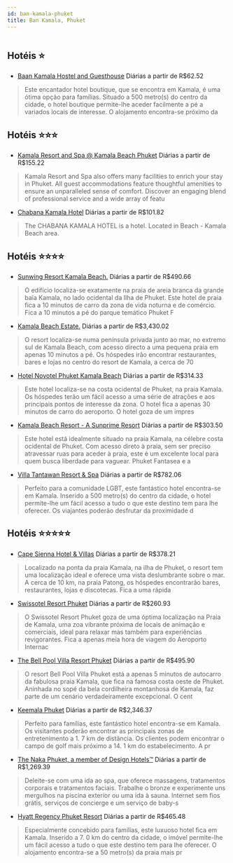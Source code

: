 ```yaml
---
id: ban-kamala-phuket
title: Ban Kamala, Phuket
---
```


<center><img src="http://photos.hotelbeds.com/giata/12/120253/120253a_hb_a_001.jpg" alt="" /></center>


## Hotéis ⭐️

-    [Baan Kamala Hostel and Guesthouse](https://www.hurb.com/aud/https://www.hurb.com/hoteis/ban-kamala/baan-kamala-hostel-and-guesthouse-JNP-JP880606?cmp=18055) Diárias a partir de R$62.52
   > Este encantador hotel boutique, que se encontra em Kamala, é uma ótima opção para famílias. Situado a 500 metro(s) do centro da cidade, o hotel boutique permite-lhe aceder facilmente a pé a variados locais de interesse. O alojamento encontra-se próximo da

## Hotéis ⭐️⭐️⭐️

-    [Kamala Resort and Spa @ Kamala Beach Phuket](https://www.hurb.com/aud/https://www.hurb.com/hoteis/ban-kamala/kamala-resort-and-spa-kamala-beach-phuket-JNP-JP259617?cmp=18055) Diárias a partir de R$155.22
   > Kamala Resort and Spa also offers many facilities to enrich your stay in Phuket. All guest accommodations feature thoughtful amenities to ensure an unparalleled sense of comfort. Discover an engaging blend of professional service and a wide array of featu
-    [Chabana Kamala Hotel](https://www.hurb.com/aud/https://www.hurb.com/hoteis/ban-kamala/chabana-kamala-hotel-JNP-JP615026?cmp=18055) Diárias a partir de R$101.82
   > The CHABANA KAMALA HOTEL is a  hotel. Located in Beach - Kamala Beach area.

## Hotéis ⭐️⭐️⭐️⭐️

-    [Sunwing Resort Kamala Beach.](https://www.hurb.com/aud/https://www.hurb.com/hoteis/ban-kamala/sunwing-resort-kamala-beach-JNP-JP01855G?cmp=18055) Diárias a partir de R$490.66
   > O edifício localiza-se exatamente na praia de areia branca da grande baía Kamala, no lado ocidental da Ilha de Phuket. Este hotel de praia fica a 10 minutos de carro da zona de vida noturna e de comércio. Fica a 10 minutos a pé do parque temático Phuket F
-    [Kamala Beach Estate.](https://www.hurb.com/aud/https://www.hurb.com/hoteis/ban-kamala/kamala-beach-estate-JNP-JP392947?cmp=18055) Diárias a partir de R$3,430.02
   > O resort localiza-se numa península privada junto ao mar, no extremo sul de Kamala Beach, com acesso directo a uma pequena praia em apenas 10 minutos a pé. Os hóspedes irão encontrar restaurantes, bares e lojas no centro do resort de Kamala, a cerca de 70
-    [Hotel Novotel Phuket Kamala Beach](https://www.hurb.com/aud/https://www.hurb.com/hoteis/ban-kamala/hotel-novotel-phuket-kamala-beach-JNP-JP205773?cmp=18055) Diárias a partir de R$314.33
   > Este hotel localiza-se na costa ocidental de Phuket, na praia Kamala. Os hóspedes terão um fácil acesso a uma série de atrações e aos principais pontos de interesse da zona. O hotel fica a apenas 30 minutos de carro do aeroporto. O hotel goza de um impres
-    [Kamala Beach Resort - A Sunprime Resort](https://www.hurb.com/aud/https://www.hurb.com/hoteis/ban-kamala/kamala-beach-resort-a-sunprime-resort-JNP-JP771020?cmp=18055) Diárias a partir de R$303.50
   > Este hotel está idealmente situado na praia Kamala, na célebre costa ocidental de Phuket. Com acesso direto à praia, sem ser preciso atravessar ruas para aceder à praia, este é um excelente local para quem busca liberdade para vaguear. Phuket Fantasea e a
-    [Villa Tantawan Resort & Spa](https://www.hurb.com/aud/https://www.hurb.com/hoteis/ban-kamala/villa-tantawan-resort-spa-JNP-JP982183?cmp=18055) Diárias a partir de R$782.06
   > Perfeito para a comunidade LGBT, este fantástico hotel encontra-se em Kamala. Inserido a 500 metro(s) do centro da cidade, o hotel permite-lhe um fácil acesso a tudo o que este destino tem para lhe oferecer. Os viajantes poderão desfrutar da proximidade d

## Hotéis ⭐️⭐️⭐️⭐️⭐️

-    [Cape Sienna Hotel & Villas](https://www.hurb.com/aud/https://www.hurb.com/hoteis/ban-kamala/cape-sienna-hotel-villas-JNP-JP024665?cmp=18055) Diárias a partir de R$378.21
   > Localizado na ponta da praia Kamala, na ilha de Phuket, o resort tem uma localização ideal e oferece uma vista deslumbrante sobre o mar. A cerca de 10 km, na praia Patong, os hóspedes encontrarão bares, restaurantes, lojas e discotecas. Fica a uma rápida 
-    [Swissotel Resort Phuket](https://www.hurb.com/aud/https://www.hurb.com/hoteis/ban-kamala/swissotel-resort-phuket-JNP-JP737053?cmp=18055) Diárias a partir de R$260.93
   > O Swissotel Resort Phuket goza de uma óptima localização na Praia de Kamala, uma zoa vibrante próxima de locais de animação e comerciais, ideal para relaxar mas também para experiências revigorantes. Fica a apenas meia hora de viagem do Aeroporto Internac
-    [The Bell Pool Villa Resort Phuket](https://www.hurb.com/aud/https://www.hurb.com/hoteis/ban-kamala/the-bell-pool-villa-resort-phuket-JNP-JP226487?cmp=18055) Diárias a partir de R$495.90
   > O resort Bell Pool Villa Phuket está a apenas 5 minutos de autocarro da fabulosa praia Kamala, que fica na famosa costa oeste de Phuket. Aninhada no sopé da bela cordilheira montanhosa de Kamala, faz parte de um cenário verdadeiramente excepcional. O cent
-    [Keemala Phuket](https://www.hurb.com/aud/https://www.hurb.com/hoteis/ban-kamala/keemala-phuket-JNP-JP459060?cmp=18055) Diárias a partir de R$2,346.37
   > Perfeito para famílias, este fantástico hotel encontra-se em Kamala. Os visitantes poderão encontrar as principais zonas de entretenimento a 1. 7 km de distância. Os clientes podem encontrar o campo de golf mais próximo a 14. 1 km do estabelecimento. A pr
-    [The Naka Phuket, a member of Design Hotels™](https://www.hurb.com/aud/https://www.hurb.com/hoteis/ban-kamala/the-naka-phuket-a-member-of-design-hotelstm-JNP-JP010050?cmp=18055) Diárias a partir de R$1,269.39
   > Deleite-se com uma ida ao spa, que oferece massagens, tratamentos corporais e tratamentos faciais. Trabalhe o bronze e experimente uns mergulhos na piscina exterior ou uma ida à sauna. Internet sem fios grátis, serviços de concierge e um serviço de baby-s
-    [Hyatt Regency Phuket Resort](https://www.hurb.com/aud/https://www.hurb.com/hoteis/ban-kamala/hyatt-regency-phuket-resort-JNP-JP052659?cmp=18055) Diárias a partir de R$465.48
   > Especialmente concebido para famílias, este luxuoso hotel fica em Kamala. Inserido a 7. 0 km do centro da cidade, o imóvel permite-lhe um fácil acesso a tudo o que este destino tem para lhe oferecer. O alojamento encontra-se a 50 metro(s) da praia mais pr
